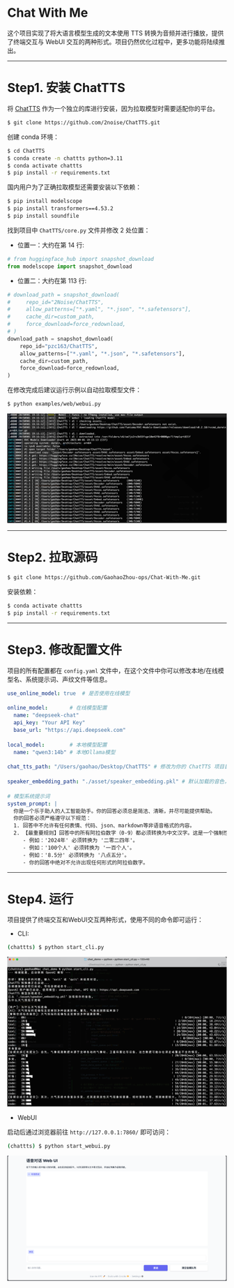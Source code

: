 # Chat With Me

这个项目实现了将大语言模型生成的文本使用 TTS 转换为音频并进行播放，提供了终端交互与 WebUI 交互的两种形式。项目仍然优化过程中，更多功能将陆续推出。

----
# Step1. 安装 ChatTTS

将 [ChatTTS](https://github.com/2noise/ChatTTS) 作为一个独立的库进行安装，因为拉取模型时需要适配你的平台。

```bash
$ git clone https://github.com/2noise/ChatTTS.git
```

创建 conda 环境：

```bash
$ cd ChatTTS
$ conda create -n chattts python=3.11
$ conda activate chattts
$ pip install -r requirements.txt
```

国内用户为了正确拉取模型还需要安装以下依赖：

```bash
$ pip install modelscope
$ pip install transformers==4.53.2
$ pip install soundfile
```

找到项目中 `ChatTTS/core.py` 文件并修改 2 处位置：

* 位置一：大约在第 14 行:
```python
# from huggingface_hub import snapshot_download
from modelscope import snapshot_download
```

* 位置二：大约在第 113 行:

```python
# download_path = snapshot_download(
#     repo_id="2Noise/ChatTTS",
#     allow_patterns=["*.yaml", "*.json", "*.safetensors"],
#     cache_dir=custom_path,
#     force_download=force_redownload,
# )
download_path = snapshot_download(
	repo_id="pzc163/ChatTTS",
	allow_patterns=["*.yaml", "*.json", "*.safetensors"],
	cache_dir=custom_path,
	force_download=force_redownload,
)
```

在修改完成后建议运行示例以自动拉取模型文件：

```bash
$ python examples/web/webui.py
```

![chattts-demo](./chattts-demo.png)

----
# Step2. 拉取源码

```bash
$ git clone https://github.com/GaohaoZhou-ops/Chat-With-Me.git
```

安装依赖：

```bash
$ conda activate chattts
$ pip install -r requirements.txt
```

----
# Step3. 修改配置文件

项目的所有配置都在 `config.yaml` 文件中，在这个文件中你可以修改本地/在线模型名、系统提示词、声纹文件等信息。

```yaml
use_online_model: true  # 是否使用在线模型

online_model:       # 在线模型配置
  name: "deepseek-chat"
  api_key: "Your API Key"
  base_url: "https://api.deepseek.com"

local_model:        # 本地模型配置
  name: "qwen3:14b" # 本地Ollama模型

chat_tts_path: "/Users/gaohao/Desktop/ChatTTS" # 修改为你的 ChatTTS 项目目录

speaker_embedding_path: "./asset/speaker_embedding.pkl" # 默认加载的音色，如果不存在则每次运行后随机生成

# 模型系统提示词
system_prompt: |
  你是一个乐于助人的人工智能助手。你的回答必须总是简洁、清晰，并尽可能提供帮助。
  你的回答必须严格遵守以下规范：
  1. 回答中不允许有任何表情、代码、json、markdown等非语音格式的内容。
  2. 【最重要规则】回答中的所有阿拉伯数字（0-9）都必须转换为中文汉字。这是一个强制性要求。
     - 例如：'2024年' 必须转换为 '二零二四年'。
     - 例如：'100个人' 必须转换为 '一百个人'。
     - 例如：'8.5分' 必须转换为 '八点五分'。
     - 你的回答中绝对不允许出现任何形式的阿拉伯数字。
```

----
# Step4. 运行

项目提供了终端交互和WebUI交互两种形式，使用不同的命令即可运行：

* CLI:
```bash
(chattts) $ python start_cli.py
```

![cli](chattts-cli.png)

* WebUI

启动后通过浏览器前往 `http://127.0.0.1:7860/` 即可访问：
```bash
(chattts) $ python start_webui.py
```

![webui](chat-webui.png)